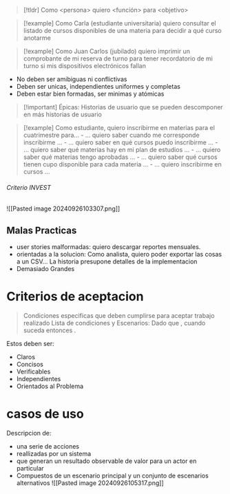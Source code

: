 >[!tldr] Como \<persona> quiero \<función> para \<objetivo>

>[!example] Como Carla (estudiante universitaria) quiero consultar el listado de cursos disponibles de una materia para decidir a qué curso anotarme

>[!example] Como Juan Carlos (jubilado) quiero imprimir un comprobante de mi reserva de turno para tener recordatorio de mi turno si mis dispositivos electrónicos fallan


- No deben ser amibiguas ni conflictivas 
- Deben ser unicas, independientes uniformes y completas 
- Deben estar bien formadas, ser minimas y atómicas

>[!important] Épicas: Historias de usuario que se pueden descomponer en más historias de usuario

>[!example] Como estudiante, quiero inscribirme en materias para el cuatrimestre para… - … quiero saber cuando me corresponde inscribirme … - … quiero saber en qué cursos puedo inscribirme … - … quiero saber qué materias hay en mi plan de estudios … - … quiero saber qué materias tengo aprobadas … - … quiero saber qué cursos tienen cupo disponible para cada materia … - … quiero inscribirme en cursos …

###### Criterio INVEST 
![[Pasted image 20240926103307.png]]

## Malas Practicas 
- user stories malformadas: quiero descargar reportes mensuales.
- orientadas a la solucion: Como analista, quiero poder exportar las cosas a un CSV... La historia presupone detalles de la implementacion 
- Demasiado Grandes
# Criterios de aceptacion 
> Condiciones especificas que deben cumplirse para aceptar trabajo realizado 
Lista de condiciones y Escenarios: Dado que <contexto>, cuando suceda <evento> entonces <consecuencia>.

Estos deben ser:
- Claros 
- Concisos
- Verificables 
- Independientes 
- Orientados al Problema

# casos de uso 
Descripcion de: 
- una serie de acciones
- reallizadas por un sistema 
- que generan un resultado observable de valor para un actor en particular
- Compuestos de un escenario principal y un conjunto de escenarios alternativos
  ![[Pasted image 20240926105317.png]]